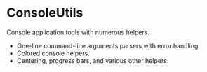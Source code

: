 ConsoleUtils
============

Console application tools with numerous helpers.

* One-line command-line arguments parsers with error handling.
* Colored console helpers.
* Centering, progress bars, and various other helpers.
